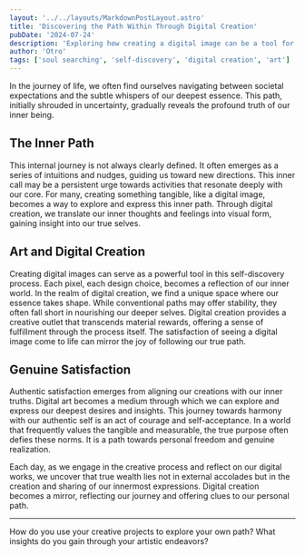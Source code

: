 ```yaml
---
layout: '../../layouts/MarkdownPostLayout.astro'
title: 'Discovering the Path Within Through Digital Creation'
pubDate: '2024-07-24'
description: 'Exploring how creating a digital image can be a tool for uncovering our true purpose and finding genuine satisfaction.'
author: 'Otro'
tags: ['soul searching', 'self-discovery', 'digital creation', 'art']
---
```


In the journey of life, we often find ourselves navigating between societal expectations and the subtle whispers of our deepest essence. This path, initially shrouded in uncertainty, gradually reveals the profound truth of our inner being.

## The Inner Path

This internal journey is not always clearly defined. It often emerges as a series of intuitions and nudges, guiding us toward new directions. This inner call may be a persistent urge towards activities that resonate deeply with our core. For many, creating something tangible, like a digital image, becomes a way to explore and express this inner path. Through digital creation, we translate our inner thoughts and feelings into visual form, gaining insight into our true selves.

## Art and Digital Creation

Creating digital images can serve as a powerful tool in this self-discovery process. Each pixel, each design choice, becomes a reflection of our inner world. In the realm of digital creation, we find a unique space where our essence takes shape. While conventional paths may offer stability, they often fall short in nourishing our deeper selves. Digital creation provides a creative outlet that transcends material rewards, offering a sense of fulfillment through the process itself. The satisfaction of seeing a digital image come to life can mirror the joy of following our true path.

## Genuine Satisfaction

Authentic satisfaction emerges from aligning our creations with our inner truths. Digital art becomes a medium through which we can explore and express our deepest desires and insights. This journey towards harmony with our authentic self is an act of courage and self-acceptance. In a world that frequently values the tangible and measurable, the true purpose often defies these norms. It is a path towards personal freedom and genuine realization.

Each day, as we engage in the creative process and reflect on our digital works, we uncover that true wealth lies not in external accolades but in the creation and sharing of our innermost expressions. Digital creation becomes a mirror, reflecting our journey and offering clues to our personal path.

---

How do you use your creative projects to explore your own path? What insights do you gain through your artistic endeavors?
